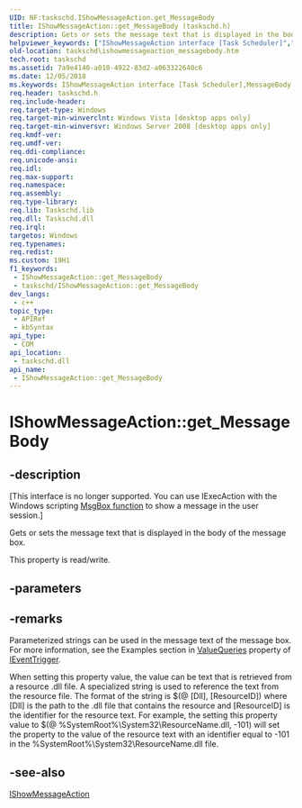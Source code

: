```yaml
---
UID: NF:taskschd.IShowMessageAction.get_MessageBody
title: IShowMessageAction::get_MessageBody (taskschd.h)
description: Gets or sets the message text that is displayed in the body of the message box.
helpviewer_keywords: ["IShowMessageAction interface [Task Scheduler]","MessageBody property","IShowMessageAction.MessageBody","IShowMessageAction.get_MessageBody","IShowMessageAction::MessageBody","IShowMessageAction::get_MessageBody","IShowMessageAction::put_MessageBody","MessageBody property [Task Scheduler]","MessageBody property [Task Scheduler]","IShowMessageAction interface","get_MessageBody","taskschd.ishowmessageaction_messagebody","taskschd/IShowMessageAction::MessageBody","taskschd/IShowMessageAction::get_MessageBody","taskschd/IShowMessageAction::put_MessageBody"]
old-location: taskschd\ishowmessageaction_messagebody.htm
tech.root: taskschd
ms.assetid: 7a9e4140-a010-4922-83d2-a063322640c6
ms.date: 12/05/2018
ms.keywords: IShowMessageAction interface [Task Scheduler],MessageBody property, IShowMessageAction.MessageBody, IShowMessageAction.get_MessageBody, IShowMessageAction::MessageBody, IShowMessageAction::get_MessageBody, IShowMessageAction::put_MessageBody, MessageBody property [Task Scheduler], MessageBody property [Task Scheduler],IShowMessageAction interface, get_MessageBody, taskschd.ishowmessageaction_messagebody, taskschd/IShowMessageAction::MessageBody, taskschd/IShowMessageAction::get_MessageBody, taskschd/IShowMessageAction::put_MessageBody
req.header: taskschd.h
req.include-header: 
req.target-type: Windows
req.target-min-winverclnt: Windows Vista [desktop apps only]
req.target-min-winversvr: Windows Server 2008 [desktop apps only]
req.kmdf-ver: 
req.umdf-ver: 
req.ddi-compliance: 
req.unicode-ansi: 
req.idl: 
req.max-support: 
req.namespace: 
req.assembly: 
req.type-library: 
req.lib: Taskschd.lib
req.dll: Taskschd.dll
req.irql: 
targetos: Windows
req.typenames: 
req.redist: 
ms.custom: 19H1
f1_keywords:
 - IShowMessageAction::get_MessageBody
 - taskschd/IShowMessageAction::get_MessageBody
dev_langs:
 - c++
topic_type:
 - APIRef
 - kbSyntax
api_type:
 - COM
api_location:
 - taskschd.dll
api_name:
 - IShowMessageAction::get_MessageBody
---
```


# IShowMessageAction::get_MessageBody


## -description

<p class="CCE_Message">[This interface is no longer supported.  You can use IExecAction with the Windows scripting <a href="/previous-versions/sfw6660x(v=vs.85)">MsgBox function</a> to show a message in the user session.]

Gets or sets the message text that is displayed in the body of the message box.

This property is read/write.

## -parameters

## -remarks

Parameterized strings  can be used in the message text of the message box.  For more information, see the Examples section in <a href="/windows/desktop/api/taskschd/nf-taskschd-ieventtrigger-get_valuequeries">ValueQueries</a> property of <a href="/windows/desktop/api/taskschd/nn-taskschd-ieventtrigger">IEventTrigger</a>.

When setting this property value, the value can be text that is retrieved from a resource .dll file. A specialized string is used to reference the text from the resource file.  The format of the string is $(@ [Dll], [ResourceID]) where [Dll] is the path to the .dll file that contains the resource and [ResourceID] is the identifier for the resource text. For example, the setting this property value to $(@ %SystemRoot%\System32\ResourceName.dll, -101) will set the property to the value of the resource text  with an identifier equal to -101 in the  %SystemRoot%\System32\ResourceName.dll file.

## -see-also

<a href="/windows/desktop/api/taskschd/nn-taskschd-ishowmessageaction">IShowMessageAction</a>

